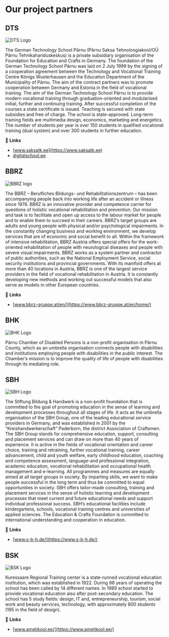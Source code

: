 # Our project partners

## DTS

![DTS Logo](/saksatk-logo.png)

The German Technology School Pärnu (Pärnu Saksa Tehnoloogiakool/OÜ Pärnu Tehnikahariduskeskus) is a private subsidiary organisation of the Foundation for Education and Crafts in Germany. The foundation of the German Technology School Pärnu was laid on 2 July 1999 by the signing of a cooperation agreement between the Technology and Vocational Training Centre Königs Wusterhausen and the Education Department of the Municipality of Pärnu. The aim of the contract partners was to promote cooperation between Germany and Estonia in the field of vocational training. The aim of the German Technology School Pärnu is to provide modern vocational training through graduation-oriented and modularised initial, further and continuing training. After successful completion of the courses a state certificate is issued. Teaching is secured with state subsidies and free of charge. The school is state-approved. Long-term training fields are multimedia design, economics, marketing and energetics. The number of students per year is over 150 students in qualified vocational training (dual system) and over 300 students in further education.

🔗 **Links** 
- [www.saksatk.ee](https://www.saksatk.ee)
- [digitalschool.ee](http://digitalschool.ee)

## BBRZ

![BBRZ logo](/bbrz-reha-logo.png)

The BBRZ – Berufliches Bildungs- und Rehabilitationszentrum – has been accompanying people back into working life after an accident or illness since 1976. BBRZ is an innovative provider and competence carrier for questions of holistic vocational rehabilitation and prevention. Our mission and task is to facilitate and open up access to the labour market for people and to enable them to succeed in their careers. BBRZ’s target groups are adults and young people with physical and/or psychological impairments. In the constantly changing business and working environment, we develop services that are of economic and social benefit to all. Within the framework of intensive rehabilitation, BBRZ Austria offers special offers for the work-oriented rehabilitation of people with neurological diseases and people with severe visual impairments. BBRZ works as a system partner and contractor of public authorities, such as the National Employment Service, social security institutions and provincial governments. With its manifold offers at more than 40 locations in Austria, BBRZ is one of the largest service providers in the field of vocational rehabilitation in Austria. It is constantly developing new methods and working out successful models that also serve as models in other European countries.

🔗 **Links** 
- [www.bbrz-gruppe.at/en/](https://www.bbrz-gruppe.at/en/home/)

## BHK

![BHK Logo](/nachgebaut_logo-paernumaa_puuetega_inimeste_koda.png)

Pärnu Chamber of Disabled Persons is a non-profit organisation in Pärnu County, which as an umbrella organisation connects people with disabilities and institutions employing people with disabilities in the public interest. The Chamber’s mission is to improve the quality of life of people with disabilities through its mediating role.

## SBH

![SBH Logo](/logo-sbh-e1582891017828.png)

The Stiftung Bildung & Handwerk is a non-profit foundation that is committed to the goal of promoting education in the sense of learning and development processes throughout all stages of life. It acts as the umbrella organisation of the SBH Group, one of the leading educational service providers in Germany, and was established in 2001 by the “Kreishandwerkerschaft” Paderborn, the district Association of Craftsmen. The SBH Group stands for comprehensive education, support, consulting and placement services and can draw on more than 40 years of experience. It is active in the fields of vocational orientation and career choice, training and retraining, further vocational training, career advancement, child and youth welfare, early childhood education, coaching and competence assessment, language-and professional integration, academic education, vocational rehabilitation and occupational health management and e-learning. All programmes and measures are equally aimed at all target groups in society. By imparting skills, we want to make people successful in the long term and thus be committed to equal opportunities in society. SBH offers tailor-made consulting, training and placement services in the sense of holistic learning and development processes that meet current and future educational needs and support individual professional success. SBH’s educational facilities include kindergartens, schools, vocational training centres and universities of applied sciences. The Education & Crafts Foundation is committed to international understanding and cooperation in education.

🔗 **Links**
- [www.s-b-h.de/](https://www.s-b-h.de/)

## BSK

![BSK Logo](/Logo-Kuressaare-e1582890990414.png)

Kuressaare Regional Training center is a state-runned vocational education institution, which was established in 1922. During 98 years of operating the school has been called by 14 different names.
In 1989 school started to provide vocational education also after post-secondary education. The school has 5 study fields: design, IT and, entrepreneurship, tourism, social work and beauty services, technology, with approximately 800 students (195 in the field of design).

🔗 **Links**
- [www.ametikool.ee/](https://www.ametikool.ee/)

